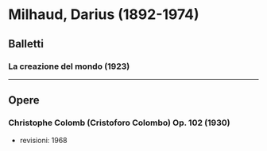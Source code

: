 # Milhaud, Darius (1892-1974)

## Balletti

### La creazione del mondo (1923)

---

## Opere

### Christophe Colomb (Cristoforo Colombo) Op. 102 (1930)

- revisioni: 1968
